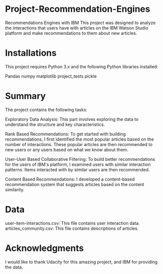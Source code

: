 # Project-Recommendation-Engines
Recommendations Engines with IBM
This project was designed to analyze the interactions that users have with articles on the IBM Watson Studio platform and make recommendations to them about new articles.

# Installations
This project requires Python 3.x and the following Python libraries installed:

Pandas
numpy 
matplotlib
project_tests 
pickle


# Summary
The project contains the following tasks:

Exploratory Data Analysis: This part involves exploring the data to understand the structure and key characteristics.

Rank Based Recommendations: To get started with building recommendations, I first identified the most popular articles based on the number of interactions. These popular articles are then recommended to new users or any users based on what we know about them.

User-User Based Collaborative Filtering: To build better recommendations for the users of IBM's platform, I examined users with similar interaction patterns. Items interacted with by similar users are then recommended.

Content Based Recommendations: I developed a content-based recommendation system that suggests articles based on the content similarity.


# Data
user-item-interactions.csv: This file contains user interaction data.
articles_community.csv: This file contains descriptions of articles.

# Acknowledgments
I would like to thank Udacity for this amazing project, and IBM for providing the data.





